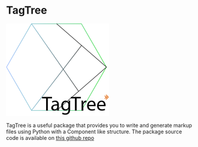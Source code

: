 # TagTree

![TagTree](./Assets/Logo.png?raw=True "TagTree")

TagTree is a useful package that provides you to write and generate markup files using Python with a Component like structure.
The package source code is available on [this github repo](https://github.com/Strovsk/pytagtree)
